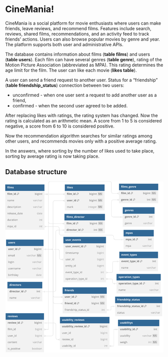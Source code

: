# CineMania!

CineMania is a social platform for movie enthusiasts where users can make friends, leave reviews, and recommend films. Features include search, reviews, shared films, recommendations, and an activity feed to track friends' actions. Users can also browse popular movies by genre and year. The platform supports both user and administrative APIs.

The database contains information about films (**table films**) and users (**table users**).
Each film can have several genres (**table genre**), rating of the Motion Picture Association (abbreviated as MPA). This rating determines the age limit for the film. The user can like each movie (**likes table**).

A user can send a friend request to another user. Status for a “friendship” (**table friendship_status**) connection between two users:
* unconfirmed - when one user sent a request to add another user as a friend,
* confirmed - when the second user agreed to be added.

After replacing likes with ratings, the rating system has changed. Now the rating is calculated as an arithmetic mean. A score from 1 to 5 is considered negative, a score from 6 to 10 is considered positive.

Now the recommendation algorithm searches for similar ratings among other users, and recommends movies only with a positive average rating.

In the answers, where sorting by the number of likes used to take place, sorting by average rating is now taking place.

## Database structure
![Database structure](dbdiagram.svg)